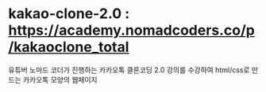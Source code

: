 # kakao-clone-2.0 : https://academy.nomadcoders.co/p/kakaoclone_total
 유튜버 노마드 코더가 진행하는 카카오톡 클론코딩 2.0 강의를 수강하여 
 html/css로 만드는 카카오톡 모양의 웹페이지

